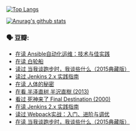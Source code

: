 [![Top Langs](https://github-readme-stats.vercel.app/api/top-langs/?username=w940853815)](https://github.com/anuraghazra/github-readme-stats)

[![Anurag's github stats](https://github-readme-stats.vercel.app/api?username=w940853815)](https://github.com/anuraghazra/github-readme-stats)

### 🗣 豆瓣:

<!-- DOUBAN-ACTIVITIES:START -->
- [在读 Ansible自动化运维：技术与佳实践](https://www.douban.com/doubanapp/dispatch?uri=/status/3181010512/)
- [在读 白轮船](https://www.douban.com/doubanapp/dispatch?uri=/status/3177695116/)
- [读过 当我谈跑步时，我谈些什么（2015典藏版）](https://www.douban.com/doubanapp/dispatch?uri=/status/3177684057/)
- [读过 Jenkins 2.x 实践指南](https://www.douban.com/doubanapp/dispatch?uri=/status/3177218920/)
- [在读 人体的秘密](https://www.douban.com/doubanapp/dispatch?uri=/status/3175325411/)
- [在看 半泽直树 半沢直樹‎ (2013)](https://www.douban.com/doubanapp/dispatch?uri=/status/3173829926/)
- [看过 死神来了 Final Destination‎ (2000)](https://www.douban.com/doubanapp/dispatch?uri=/status/3173521597/)
- [在读 Jenkins 2.x 实践指南](https://www.douban.com/doubanapp/dispatch?uri=/status/3172169754/)
- [读过 Webpack实战：入门、进阶与调优](https://www.douban.com/doubanapp/dispatch?uri=/status/3172165854/)
- [在读 当我谈跑步时，我谈些什么（2015典藏版）](https://www.douban.com/doubanapp/dispatch?uri=/status/3169860731/)
<!-- DOUBAN-ACTIVITIES:END -->
<!--
**w940853815/w940853815** is a ✨ _special_ ✨ repository because its `README.md` (this file) appears on your GitHub profile.

Here are some ideas to get you started:

- 🔭 I’m currently working on ...
- 🌱 I’m currently learning ...
- 👯 I’m looking to collaborate on ...
- 🤔 I’m looking for help with ...
- 💬 Ask me about ...
- 📫 How to reach me: ...
- 😄 Pronouns: ...
- ⚡ Fun fact: ...
-->
